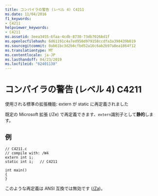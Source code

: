 ```yaml
---
title: コンパイラの警告 (レベル 4) C4211
ms.date: 11/04/2016
f1_keywords:
- C4211
helpviewer_keywords:
- C4211
ms.assetid: 3eea3455-6faa-4cdb-8730-73db7026bd1f
ms.openlocfilehash: 6d61191c4a7ed950d979158ccdfa3a390439b019
ms.sourcegitcommit: 0ab61bc3d2b6cfbd52a16c6ab2b97a8ea1864f12
ms.translationtype: MT
ms.contentlocale: ja-JP
ms.lasthandoff: 04/23/2019
ms.locfileid: "62401138"
---
```

# <a name="compiler-warning-level-4-c4211"></a>コンパイラの警告 (レベル 4) C4211

使用される標準の拡張機能: extern が static に再定義されました

既定の Microsoft 拡張 (/Ze) で再定義できます、`extern`識別子として**静的**します。

## <a name="example"></a>例

```
// C4211.c
// compile with: /W4
extern int i;
static int i;   // C4211

int main()
{
}
```

このような再定義は ANSI 互換では無効です ([/Za](../../build/reference/za-ze-disable-language-extensions.md))。

